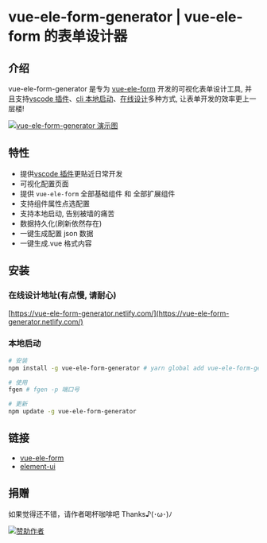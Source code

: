 # vue-ele-form-generator | vue-ele-form 的表单设计器

## 介绍

vue-ele-form-generator 是专为 [vue-ele-form](https://github.com/dream2023/vue-ele-form) 开发的可视化表单设计工具, 并且支持[vscode 插件](https://marketplace.visualstudio.com/items?itemName=dream2023.fgen-for-vscode)、[cli 本地启动](###本地启动)、[在线设计](https://vue-ele-form-generator.netlify.com/)多种方式, 让表单开发的效率更上一层楼!

[![vue-ele-form-generator 演示图](https://s2.ax1x.com/2020/01/14/lb1PL6.gif)](https://vue-ele-form-generator.netlify.com/)

## 特性

- 提供[vscode 插件](https://marketplace.visualstudio.com/items?itemName=dream2023.fgen-for-vscode)更贴近日常开发
- 可视化配置页面
- 提供 `vue-ele-form` 全部基础组件 和 全部扩展组件
- 支持组件属性点选配置
- 支持本地启动, 告别被墙的痛苦
- 数据持久化(刷新依然存在)
- 一键生成配置 json 数据
- 一键生成.vue 格式内容

## 安装

### 在线设计地址(有点慢, 请耐心)

[https://vue-ele-form-generator.netlify.com/](https://vue-ele-form-generator.netlify.com/)

### 本地启动

```bash
# 安装
npm install -g vue-ele-form-generator # yarn global add vue-ele-form-generator
```

```bash
# 使用
fgen # fgen -p 端口号
```

```bash
# 更新
npm update -g vue-ele-form-generator
```

## 链接

- [vue-ele-form](https://github.com/dream2023/vue-ele-form)
- [element-ui](http://element-cn.eleme.io)

## 捐赠

如果觉得还不错，请作者喝杯咖啡吧 Thanks♪(･ω･)ﾉ

[![赞助作者](https://s2.ax1x.com/2020/01/19/195AOI.md.jpg)](https://imgchr.com/i/195AOI)
